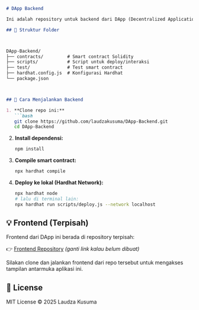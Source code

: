 ```markdown
# DApp Backend

Ini adalah repository untuk backend dari DApp (Decentralized Application) yang dikembangkan oleh Laudza Kusuma. Backend ini terdiri dari smart contract dan konfigurasi untuk pengembangan dan deployment menggunakan Hardhat.

## 📁 Struktur Folder



DApp-Backend/
├── contracts/         # Smart contract Solidity
├── scripts/           # Script untuk deploy/interaksi
├── test/              # Test smart contract
├── hardhat.config.js  # Konfigurasi Hardhat
└── package.json



## 🚀 Cara Menjalankan Backend

1. **Clone repo ini:**
   ```bash
   git clone https://github.com/laudzakusuma/DApp-Backend.git
   cd DApp-Backend
````

2. **Install dependensi:**

   ```bash
   npm install
   ```

3. **Compile smart contract:**

   ```bash
   npx hardhat compile
   ```

4. **Deploy ke lokal (Hardhat Network):**

   ```bash
   npx hardhat node
   # lalu di terminal lain:
   npx hardhat run scripts/deploy.js --network localhost
   ```

## 💡 Frontend (Terpisah)

Frontend dari DApp ini berada di repository terpisah:

👉 [Frontend Repository](https://github.com/laudzakusuma/DApp-Frontend) *(ganti link kalau belum dibuat)*

Silakan clone dan jalankan frontend dari repo tersebut untuk mengakses tampilan antarmuka aplikasi ini.

## 📄 License

MIT License © 2025 Laudza Kusuma
```
